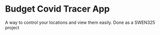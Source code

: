 # Budget Covid Tracer App

A way to control your locations and view them easily. Done as a SWEN325 project
